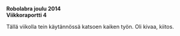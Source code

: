 **Robolabra joulu 2014**  
**Viikkoraportti 4**

Tällä viikolla tein käytännössä katsoen kaiken työn. Oli kivaa, kiitos. 
